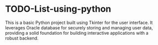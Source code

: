 # TODO-List-using-python
This is a basic Python project built using Tkinter for the user interface. It leverages Oracle database for securely storing and managing user data, providing a solid foundation for building interactive applications with a robust backend.
